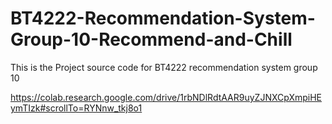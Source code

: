 # BT4222-Recommendation-System-Group-10-Recommend-and-Chill
This is the Project source code for BT4222 recommendation system group 10


https://colab.research.google.com/drive/1rbNDlRdtAAR9uyZJNXCpXmpiHEymTIzk#scrollTo=RYNnw_tkj8o1
